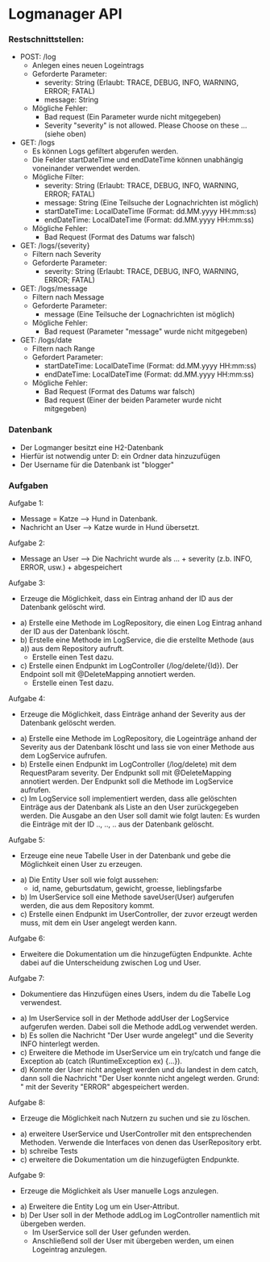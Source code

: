 # Logmanager API

### Restschnittstellen:
* POST: /log
  * Anlegen eines neuen Logeintrags
  * Geforderte Parameter:
    * severity: String (Erlaubt: TRACE, DEBUG, INFO, WARNING, ERROR; FATAL)
    * message: String
  * Mögliche Fehler:
    * Bad request (Ein Parameter wurde nicht mitgegeben)  
    * Severity "severity" is not allowed. Please Choose on these ... (siehe oben) 
* GET: /logs
  * Es können Logs gefiltert abgerufen werden.
  * Die Felder startDateTime und endDateTime können unabhängig voneinander verwendet werden.
  * Mögliche Filter:
    * severity: String (Erlaubt: TRACE, DEBUG, INFO, WARNING, ERROR; FATAL)
    * message: String (Eine Teilsuche der Lognachrichten ist möglich)
    * startDateTime: LocalDateTime (Format: dd.MM.yyyy HH:mm:ss)
    * endDateTime: LocalDateTime (Format: dd.MM.yyyy HH:mm:ss)
  * Mögliche Fehler:
    * Bad Request (Format des Datums war falsch)
* GET: /logs/{severity}
  * Filtern nach Severity
  * Geforderte Parameter: 
    * severity: String (Erlaubt: TRACE, DEBUG, INFO, WARNING, ERROR; FATAL)
* GET: /logs/message
  * Filtern nach Message
  * Geforderte Parameter:
    * message (Eine Teilsuche der Lognachrichten ist möglich)
  * Mögliche Fehler:
    * Bad request (Parameter "message" wurde nicht mitgegeben)
* GET: /logs/date
  * Filtern nach Range
  * Gefordert Parameter:
    * startDateTime: LocalDateTime (Format: dd.MM.yyyy HH:mm:ss)
    * endDateTime: LocalDateTime (Format: dd.MM.yyyy HH:mm:ss)
  * Mögliche Fehler:
    * Bad Request (Format des Datums war falsch)
    * Bad request (Einer der beiden Parameter wurde nicht mitgegeben)
  
### Datenbank
* Der Logmanger besitzt eine H2-Datenbank
* Hierfür ist notwendig unter D: ein Ordner data hinzuzufügen
* Der Username für die Datenbank ist "blogger"

### Aufgaben
Aufgabe 1:
- Message = Katze --> Hund in Datenbank.
- Nachricht an User --> Katze wurde in Hund übersetzt.

Aufgabe 2:
- Message an User --> Die Nachricht wurde als ... + severity (z.b. INFO, ERROR, usw.) + abgespeichert

Aufgabe 3:
- Erzeuge die Möglichkeit, dass ein Eintrag anhand der ID aus der Datenbank gelöscht wird.
 * a) Erstelle eine Methode im LogRepository, die einen Log Eintrag anhand der ID aus der Datenbank löscht.
 * b) Erstelle eine Methode im LogService, die die erstellte Methode (aus a)) aus dem Repository aufruft.
   * Erstelle einen Test dazu.
 * c) Erstelle einen Endpunkt im LogController (/log/delete/{Id}). Der Endpoint soll mit @DeleteMapping annotiert werden.
   * Erstelle einen Test dazu.

Aufgabe 4:
- Erzeuge die Möglichkeit, dass Einträge anhand der Severity aus der Datenbank gelöscht werden.
 * a) Erstelle eine Methode im LogRepository, die Logeinträge anhand der Severity aus der Datenbank löscht und lass sie von einer Methode aus dem LogService aufrufen.
 * b) Erstelle einen Endpunkt im LogController (/log/delete) mit dem RequestParam severity. Der Endpunkt soll mit @DeleteMapping annotiert werden. Der Endpunkt soll die Methode im LogService aufrufen.
 * c) Im LogService soll implementiert werden, dass alle gelöschten Einträge aus der Datenbank als Liste an den User zurückgegeben werden. Die Ausgabe an den User soll damit wie folgt lauten: Es wurden die Einträge mit der ID .., .., .. aus der Datenbank gelöscht.
 
Aufgabe 5:
- Erzeuge eine neue Tabelle User in der Datenbank und gebe die Möglichkeit einen User zu erzeugen.
* a) Die Entity User soll wie folgt aussehen:
    * id, name, geburtsdatum, gewicht, groesse, lieblingsfarbe
* b) Im UserService soll eine Methode saveUser(User) aufgerufen werden, die aus dem Repository kommt.
* c) Erstelle einen Endpunkt im UserController, der zuvor erzeugt werden muss, mit dem ein User angelegt werden kann.

Aufgabe 6:
- Erweitere die Dokumentation um die hinzugefügten Endpunkte. Achte dabei auf die Unterscheidung zwischen Log und User.

Aufgabe 7:
- Dokumentiere das Hinzufügen eines Users, indem du die Tabelle Log verwendest.
* a) Im UserService soll in der Methode addUser der LogService aufgerufen werden. Dabei soll die Methode addLog verwendet werden.
* b) Es sollen die Nachricht "Der User <username> wurde angelegt" und die Severity INFO hinterlegt werden.
* c) Erweitere die Methode im UserService um ein try/catch und fange die Exception ab (catch (RuntimeException ex) {...}).
* d) Konnte der User nicht angelegt werden und du landest in dem catch, dann soll die Nachricht "Der User <username> konnte nicht angelegt werden. Grund: <exception>" mit der Severity "ERROR" abgespeichert werden.

Aufgabe 8:
- Erzeuge die Möglichkeit nach Nutzern zu suchen und sie zu löschen.
* a) erweitere UserService und UserController mit den entsprechenden Methoden. Verwende die Interfaces von denen das UserRepository erbt.
* b) schreibe Tests
* c) erweitere die Dokumentation um die hinzugefügten Endpunkte.

Aufgabe 9: 
- Erzeuge die Möglichkeit als User manuelle Logs anzulegen.
* a) Erweitere die Entity Log um ein User-Attribut.
* b) Der User soll in der Methode addLog im LogController namentlich mit übergeben werden. 
  * Im UserService soll der User gefunden werden.
  * Anschließend soll der User mit übergeben werden, um einen Logeintrag anzulegen.